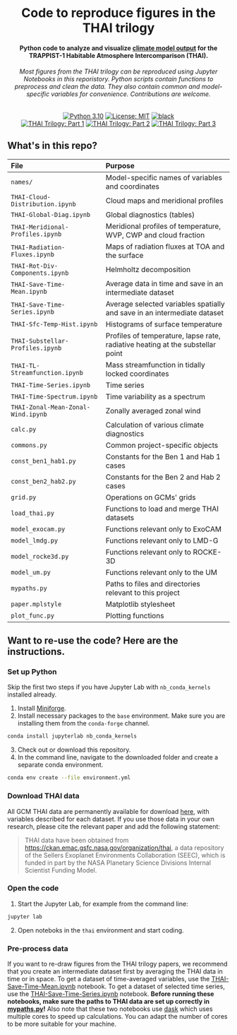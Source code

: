 <h1 align="center">
Code to reproduce figures in the THAI trilogy
</h1>
<h4 align="center">
Python code to analyze and visualize <a href="https://thai.emac.gsfc.nasa.gov/organization/thai">climate model output</a> for the TRAPPIST-1 Habitable Atmosphere Intercomparison (THAI).
</h4>

<h6 align="center">
Most figures from the THAI trilogy can be reproduced using Jupyter Notebooks in this reporistory.
Python scripts contain functions to preprocess and clean the data. They also contain common and model-specific variables for convenience. Contributions are welcome.
</h6>

<p align="center">
<a href="https://www.python.org/downloads/">
<img src="https://img.shields.io/badge/python-3.10-black.svg"
     alt="Python 3.10"></a>
<a href="LICENSE">
<img src="https://img.shields.io/badge/license-MIT-black.svg"
     alt="License: MIT"></a>
<a href="https://github.com/psf/black">
<img src="https://img.shields.io/badge/code%20style-black-000000.svg"
     alt="black"></a>
<br>
<a href="https://arxiv.org/abs/2109.11457">
<img src="https://img.shields.io/badge/arXiv-2109.11457-red"
     alt="THAI Trilogy: Part 1"></a>
<a href="https://arxiv.org/abs/2109.11459">
<img src="https://img.shields.io/badge/arXiv-2109.11459-red"
     alt="THAI Trilogy: Part 2"></a>
<a href="https://arxiv.org/abs/2109.11460">
<img src="https://img.shields.io/badge/arXiv-2109.11460-red"
     alt="THAI Trilogy: Part 3"></a>
</p>


## What's in this repo?
| File | Purpose |
|:-----|:--------|
| `names/` | Model-specific names of variables and coordinates |
| `THAI-Cloud-Distribution.ipynb` | Cloud maps and meridional profiles |
| `THAI-Global-Diag.ipynb` | Global diagnostics (tables)|
| `THAI-Meridional-Profiles.ipynb` | Meridional profiles of temperature, WVP, CWP and cloud fraction |
| `THAI-Radiation-Fluxes.ipynb` | Maps of radiation fluxes at TOA and the surface |
| `THAI-Rot-Div-Components.ipynb` | Helmholtz decomposition |
| `THAI-Save-Time-Mean.ipynb` | Average data in time and save in an intermediate dataset |
| `THAI-Save-Time-Series.ipynb` | Average selected variables spatially and save in an intermediate dataset |
| `THAI-Sfc-Temp-Hist.ipynb` | Histograms of surface temperature |
| `THAI-Substellar-Profiles.ipynb` | Profiles of temperature, lapse rate, radiative heating at the substellar point |
| `THAI-TL-Streamfunction.ipynb` | Mass streamfunction in tidally locked coordinates |
| `THAI-Time-Series.ipynb` | Time series |
| `THAI-Time-Spectrum.ipynb` | Time variability as a spectrum |
| `THAI-Zonal-Mean-Zonal-Wind.ipynb` | Zonally averaged zonal wind |
| `calc.py` | Calculation of various climate diagnostics |
| `commons.py` | Common project-specific objects |
| `const_ben1_hab1.py` | Constants for the Ben 1 and Hab 1 cases |
| `const_ben2_hab2.py` | Constants for the Ben 2 and Hab 2 cases |
| `grid.py` | Operations on GCMs' grids |
| `load_thai.py` | Functions to load and merge THAI datasets |
| `model_exocam.py` | Functions relevant only to ExoCAM |
| `model_lmdg.py` | Functions relevant only to LMD-G |
| `model_rocke3d.py` | Functions relevant only to ROCKE-3D |
| `model_um.py` | Functions relevant only to the UM |
| `mypaths.py` | Paths to files and directories relevant to this project |
| `paper.mplstyle` | Matplotlib stylesheet |
| `plot_func.py` | Plotting functions |

## Want to re-use the code? Here are the instructions.
### Set up Python
Skip the first two steps if you have Jupyter Lab with `nb_conda_kernels` installed already.
1. Install [Miniforge](https://github.com/conda-forge/miniforge).
2. Install necessary packages to the `base` environment. Make sure you are installing them from the `conda-forge` channel.
```bash
conda install jupyterlab nb_conda_kernels
```
3. Check out or download this repository.
4. In the command line, navigate to the downloaded folder and create a separate conda environment.
```bash
conda env create --file environment.yml
```

### Download THAI data
All GCM THAI data are permanently available for download [here](https://ckan.emac.gsfc.nasa.gov/organization/thai), with variables described for each dataset.
If you use those data in your own research, please cite the relevant paper and add the following statement:

> THAI data have been obtained from https://ckan.emac.gsfc.nasa.gov/organization/thai, a data repository of the Sellers Exoplanet Environments Collaboration (SEEC), which is funded in part by the NASA Planetary Science Divisions Internal Scientist Funding Model.

### Open the code
1. Start the Jupyter Lab, for example from the command line:
```bash
jupyter lab
```
2. Open noteboks in the `thai` environment and start coding.

### Pre-process data
If you want to re-draw figures from the THAI trilogy papers, we recommend that you create an intermediate dataset first by averaging the THAI data in time or in space.
To get a dataset of time-averaged variables, use the [THAI-Save-Time-Mean.ipynb](THAI-Save-Time-Mean.ipynb) notebook.
To get a dataset of selected time series, use the [THAI-Save-Time-Series.ipynb](THAI-Save-Time-Series.ipynb) notebook.
**Before running these notebooks, make sure the paths to THAI data are set up correctly in [mypaths.py](mypaths.py)!**
Also note that these two notebooks use [dask](https://dask.org) which uses multiple cores to speed up calculations. You can adapt the number of cores to be more suitable for your machine.
